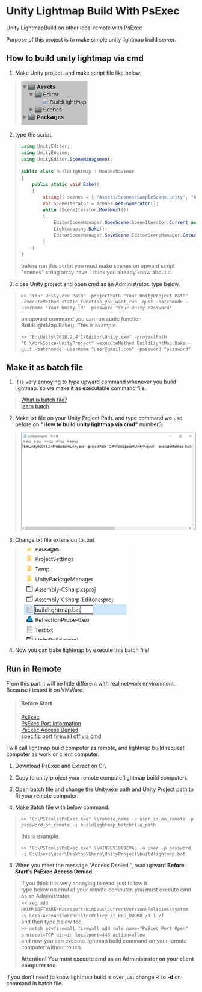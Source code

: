 # Unity Lightmap Build With PsExec
Unity LightmapBuild on other local remote with PsExec

Purpose of this project is to make simple unity lightmap build server.

## How to build unity lightmap via cmd

1. Make Unity project. and make script file like below.

> ![Make BuildLightMap.cs Script](./images/makeScriptFile.jpg)

2. type the script.
> ```csharp
> using UnityEditor;
> using UnityEngine;
> using UnityEditor.SceneManagement;
> 
> public class BuildLightMap : MonoBehaviour
> {
>     public static void Bake()
>     {
>         string[] scenes = { "Assets/Scenes/SampleScene.unity", "Assets/Scenes/SampleScene2.unity" };
>         var SceneIterator = scenes.GetEnumerator();
>         while (SceneIterator.MoveNext())
>         {
>             EditorSceneManager.OpenScene(SceneIterator.Current as string);
>             Lightmapping.Bake();
>             EditorSceneManager.SaveScene(EditorSceneManager.GetActiveScene());
>         }
>     }
> }
> ```
> before run this script you must make scenes on upward script "scenes" string array have. I think you already know about it.

3. close Unity project and open cmd as an Administrator. type below.
> ```
> >> "Your Unity.exe Path" -projectPath "Your UnityProject Path"  -executeMethod static_function_you_want_run -quit -batchmode -username "Your Unity ID" -password "Your Unity Passward"
> ```
> on upward command you can run static function BuildLightMap.Bake().
> This is example.
> ```
> >> "E:\Unity\2018.2.4f1\Editor\Unity.exe" -projectPath "D:\WorkSpace\UnityProject" -executeMethod BuildLightMap.Bake -quit -batchmode -username "user@gmail.com" -password "password"
> ```

## Make it as batch file
1. It is very annoying to type upward command whenever you build lightmap. so we make it as executable command file.
> [What is batch file?](https://en.wikipedia.org/wiki/Batch_file)<br>
> [learn batch](https://www.tutorialspoint.com/batch_script/)

2. Make txt file on your Unity Project Path. and type command we use before on **"How to build unity lightmap via cmd"** number3.
> ![Make txt and type command](./images/makeTextFile.jpg)

3. Change txt file extension to .bat
> ![Change Extension](./images/changeToBat.jpg)

4. Now you can bake lightmap by execute this batch file!

## Run in Remote
From this part it will be little different with real network environment. Because i tested it on VMWare.
> #### Before Start
> [PsExec](https://docs.microsoft.com/en-us/sysinternals/downloads/psexec)<br>
> [PsExec Port Information](http://jamesrayanderson.blogspot.com/2010/04/psexec-and-ports.html)<br>
> [PsExec Access Denied](https://stackoverflow.com/questions/828432/psexec-access-denied-errors)<br>
> [specific port firewall off via cmd](https://helpdeskgeek.com/networking/windows-firewall-command-prompt-netsh/)


I will call lightmap build computer as remote, and lightmap build request computer as work or client computer.


1. Download PsExec and Extract on C:\

2. Copy to unity project your remote compute(lightmap build computer).

3. Open batch file and change the Unity.exe path and Unity Project path to fit your remote computer.

4. Make Batch file with below command.
> ```
> >> "C:\PSTools\PsExec.exe" \\remote_name -u user_id_on_remote -p password_on_remote -i buildlightmap_batchfile_path
> ```
> this is example.
> ```
> >> "C:\PSTools\PsExec.exe" \\WINDEV1809EVAL -u user -p password -i C:\Users\user\Desktop\Share\UnityProject\buildlightmap.bat
> ```

5. When you meet the message "Access Denied.", read upward **Before Start**'s **PsExec Access Denied**.
> if you think it is very annoying to read. just follow it.<br>
> type below on cmd of your remote computer. you must execute cmd as an Administrator.<br>
> ```>> reg add HKLM\SOFTWARE\Microsoft\Windows\CurrentVersion\Policies\system /v LocalAccountTokenFilterPolicy /t REG_DWORD /d 1 /f```<br>
> and then type below too.<br>
> ```>> netsh advfirewall firewall add rule name="PsExec Port Open" protocol=TCP dir=in localport=445 action=allow```<br>
> and now you can execute lightmap build command on your remote computer without touch.<br>
>
> **Attention! You must execute cmd as an Administrator on your client computer too.**

if you don't need to know lightmap build is over just change **-i** to **-d** on command in batch file.
